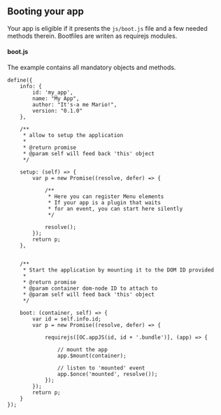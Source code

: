 ## Booting your app

Your app is eligible if it presents the `js/boot.js` file and a few needed methods therein.
Bootfiles are writen as requirejs modules.

#### boot.js

The example contains all mandatory objects and methods.

```
define({
	info: {
		id: 'my_app',
		name: "My App",
		author: "It's-a me Mario!",
		version: "0.1.0"
	},

	/**
	 * allow to setup the application
	 *
	 * @return promise
	 * @param self will feed back 'this' object
	 */

	setup: (self) => {
		var p = new Promise((resolve, defer) => {

			/**
			 * Here you can register Menu elements
			 * If your app is a plugin that waits
			 * for an event, you can start here silently
			 */

			resolve();
		});
		return p;
	},


	/**
	 * Start the application by mounting it to the DOM ID provided
	 *
	 * @return promise
	 * @param container dom-node ID to attach to
	 * @param self will feed back 'this' object
	 */

	boot: (container, self) => {
		var id = self.info.id;
		var p = new Promise((resolve, defer) => {

			requirejs([OC.appJS(id, id + '.bundle')], (app) => {

				// mount the app
				app.$mount(container);

				// listen to 'mounted' event
				app.$once('mounted', resolve());
			});
		});
		return p;
	}
});
```
